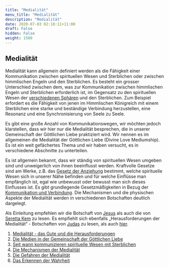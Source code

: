 ```yaml
---
title: "Medialität"
menu_title: "Medialität"
description: "Medialität"
date: 2020-07-03 02:18:11+11:00
draft: False
hidden: False
weight: 1500
---
```

## Medialität

Medialität kann allgemein definiert werden als die Fähigkeit einer Kommunikation zwischen spirituellen Wesen und Sterblichen oder zwischen himmlischen Engeln und den Sterblichen. Es besteht ein grosser Unterschied zwischen dem, was zur Kommunikation zwischen himmlischen Engeln und Sterblichen erforderlich ist, im Gegensatz zu den spirituellen Wesen der [verschiedenen Sphären](/das-leben-nach-dem-tod/die-spirituellen-himmel-und-das-christliche-koenigreich-gottes/) und den Sterblichen. Zum Beispiel erfordert es die Fähigkeit von jenen im Himmlischen Königreich mit einem Sterblichen eine starke und beständige Verbindung herzustellen, eine Resonanz und eine Synchronisierung von Seele zu Seele.

Es gibt eine große Anzahl von Kommunikationswegen, wir möchten jedoch klarstellen, dass wir hier nur die Medialität besprechen, die in unserer Gemeinschaft der Göttlichen Liebe praktiziert wird. Wir nennen es im allgemeinen die Medialität der Göttlichen Liebe (Divine Love Mediumship). Es ist ein weit gefächertes Thema und wir haben versucht, es in verschiedene Abschnitte zu unterteilen.

Es ist allgemein bekannt, dass wir ständig von spirituellen Wesen umgeben sind und unweigerlich von ihnen beeinflusst werden. Kraftvolle Gesetze sind am Werke, z.B. das [Gesetz der Anziehung](/spirituelle-themen/spirituelle-gesetze/das-gesetz-der-anziehung/) bestimmt, welche spirituelle Wesen sich in unserer Nähe befinden und für welche Einflüsse man empfänglich ist, egal wie unbewusst oder bewusst man sich dieses Einflusses ist. Es gibt grundlegende Gesetzmäßigkeiten in Bezug der [Kommunikation und Verbindung](/spirituelle-themen/spirituelle-gesetze/das-gesetz-der-verbindung-und-kommunikation/). Die Mechanismen und die physischen Aspekte der Medialität werden in verschiedenen Botschaften deutlich dargelegt.

Als Einleitung empfehlen wir die Botschaft von [Jesus](/aktuelle-botschaften/aktuelle-botschaften-in-reihenfolge-des-datums/aktuelle-botschaften-2020/lektion-7-die-medialitaet-in-der-goettlichen-liebe-af-jesus-12-november-2020/) als auch die von [Seretta Kem](/aktuelle-botschaften/aktuelle-botschaften-in-reihenfolge-des-datums/aktuelle-botschaften-2018/was-bringt-die-medialitaet-der-goettlichen-liebe-af-seretta-kem-29-august-2018/) zu lesen.
Es empfiehlt sich ebenfalls „Herausforderungen der Medialität“ - Botschaften von [Judas](/judas-von-kerioth-botschaften/kommentare-zu-den-herausforderungen-der-medialitaet/) zu lesen, als auch [hier](/al-fike-botschaften/medialitaet-in-der-gemeinschaft-der-goettlichen-liebe/).


1. [Medialität - das Gute und die Herausforderungen](/medialitaet/medialitaet-das-gute-und-die-herausforderungen/)
2. [Die Medien in der Gemeinschaft der Göttlichen Liebe](/medialitaet/die-medien-in-der-gemeinschaft-der-goettlichen-liebe/)
3. [Seit wann kommunizieren spirituelle Wesen mit Sterblichen](/medialitaet/seit-wann-kommunizieren-spirituelle-wesen-mit-sterblichen/)
4. [Die Mechanismen der Medialität](/medialitaet/die-mechanismen-der-medialitaet/)
5. [Die Gefahren der Medialität](/medialitaet/die-gefahren-der-medialitaet/)
6. [Das Erkennen der Wahrheit](/medialitaet/das-erkennen-der-wahrheit/)
